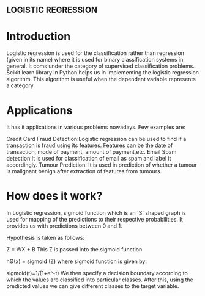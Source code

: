 ## LOGISTIC REGRESSION

# Introduction

Logistic regression is used for the classification rather than regression (given in its name) where it is used for binary classification systems in general. It coms under the category of supervised classification problems. Scikit learn library in Python helps us in implementing the logistic regression algorithm. This algorithm is useful when the dependent variable represents a category.

# Applications

It has it applications in various problems nowadays. Few examples are:

Credit Card Fraud Detection:Logistic regression can be used to find if a transaction is fraud using its features. Features can be the date of transaction, mode of payment, amount of payment,etc.
Email Spam detection:It is used for classification of email as spam and label it accordingly.
Tumour Prediction: It is used in prediction of whether a tumour is malignant benign after extraction of features from tumours.

# How does it work?

In Logistic regression, sigmoid function which is an 'S' shaped graph is used for mapping of the predictions to their respective probabilities. It provides us with predictions between 0 and 1.

Hypothesis is taken as follows:

Z = WX + B
This Z is passed into the sigmoid function

hΘ(x) = sigmoid (Z)
where sigmoid function is given by:

sigmoid(t)=1/(1+e^-t)
We then specify a decision boundary according to which the values are classified into particular classes. After this, using the predicted values we can give different classes to the target variable.
